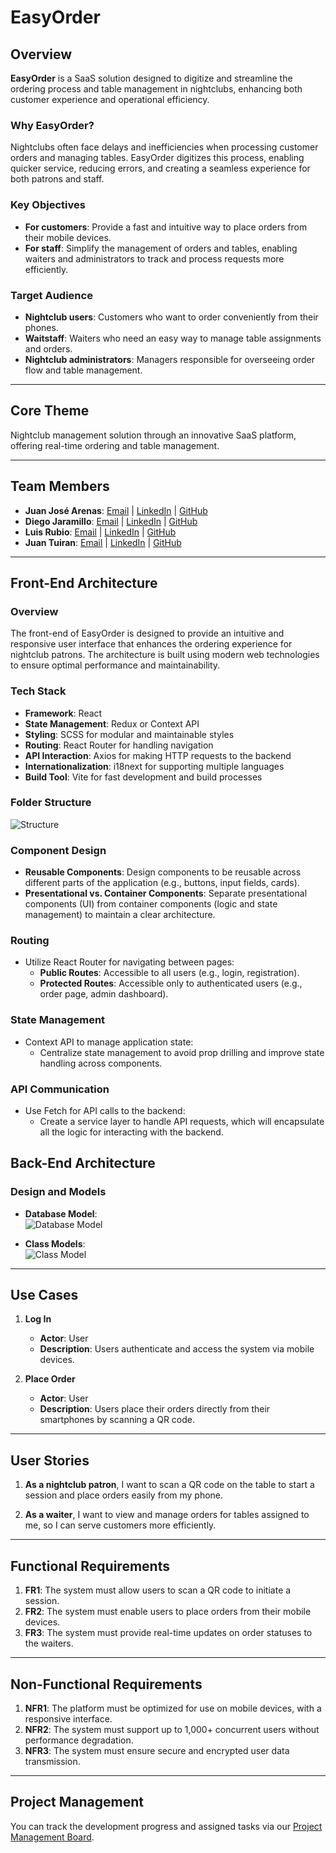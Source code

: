 # EasyOrder

## Overview

**EasyOrder** is a SaaS solution designed to digitize and streamline the ordering process and table management in nightclubs, enhancing both customer experience and operational efficiency.

### Why EasyOrder?
Nightclubs often face delays and inefficiencies when processing customer orders and managing tables. EasyOrder digitizes this process, enabling quicker service, reducing errors, and creating a seamless experience for both patrons and staff.

### Key Objectives
- **For customers**: Provide a fast and intuitive way to place orders from their mobile devices.
- **For staff**: Simplify the management of orders and tables, enabling waiters and administrators to track and process requests more efficiently.

### Target Audience
- **Nightclub users**: Customers who want to order conveniently from their phones.
- **Waitstaff**: Waiters who need an easy way to manage table assignments and orders.
- **Nightclub administrators**: Managers responsible for overseeing order flow and table management.

---

## Core Theme
Nightclub management solution through an innovative SaaS platform, offering real-time ordering and table management.

---

## Team Members
- **Juan José Arenas**: [Email](mailto:juanjoarenas1218@gmail.com) | [LinkedIn](www.linkedin.com/in/juan-josé-arenas-gaviria-144b79249) | [GitHub](https://github.com/jarenas1)
- **Diego Jaramillo**: [Email](97jaramillo@gmail.com) | [LinkedIn](https://www.linkedin.com) | [GitHub](https://github.com/diego97jaramillo)
- **Luis Rubio**: [Email](mailto:member3@example.com) | [LinkedIn](https://www.linkedin.com) | [GitHub](https://github.com/luisruro)
- **Juan Tuiran**: [Email](mailto:member4@example.com) | [LinkedIn](https://www.linkedin.com) | [GitHub](https://github.com/PJuanTuiran)

---

## Front-End Architecture

### Overview
The front-end of EasyOrder is designed to provide an intuitive and responsive user interface that enhances the ordering experience for nightclub patrons. The architecture is built using modern web technologies to ensure optimal performance and maintainability.

### Tech Stack
- **Framework**: React
- **State Management**: Redux or Context API
- **Styling**: SCSS for modular and maintainable styles
- **Routing**: React Router for handling navigation
- **API Interaction**: Axios for making HTTP requests to the backend
- **Internationalization**: i18next for supporting multiple languages
- **Build Tool**: Vite for fast development and build processes

### Folder Structure

  ![Structure](https://web.whatsapp.com/3561d635-63ad-4c5e-99ee-a5f717891e7a)

### Component Design
- **Reusable Components**: Design components to be reusable across different parts of the application (e.g., buttons, input fields, cards).
- **Presentational vs. Container Components**: Separate presentational components (UI) from container components (logic and state management) to maintain a clear architecture.

### Routing
- Utilize React Router for navigating between pages:
  - **Public Routes**: Accessible to all users (e.g., login, registration).
  - **Protected Routes**: Accessible only to authenticated users (e.g., order page, admin dashboard).

### State Management
- Context API to manage application state:
  - Centralize state management to avoid prop drilling and improve state handling across components.

### API Communication
- Use Fetch for API calls to the backend:
  - Create a service layer to handle API requests, which will encapsulate all the logic for interacting with the backend.


## Back-End Architecture

### Design and Models
- **Database Model**:  
  ![Database Model](blob:https://web.whatsapp.com/e9ad1c39-dfc2-4f12-96a9-206e1b2b73cd)
  
- **Class Models**:  
  ![Class Model](blob:https://web.whatsapp.com/e29d8acb-8c32-4b2f-9858-c9825dab660d)
---

## Use Cases

1. **Log In**
   - **Actor**: User
   - **Description**: Users authenticate and access the system via mobile devices.
   
2. **Place Order**
   - **Actor**: User
   - **Description**: Users place their orders directly from their smartphones by scanning a QR code.

---

## User Stories

1. **As a nightclub patron**, I want to scan a QR code on the table to start a session and place orders easily from my phone.
   
2. **As a waiter**, I want to view and manage orders for tables assigned to me, so I can serve customers more efficiently.

---

## Functional Requirements

1. **FR1**: The system must allow users to scan a QR code to initiate a session.
2. **FR2**: The system must enable users to place orders from their mobile devices.
3. **FR3**: The system must provide real-time updates on order statuses to the waiters.

---

## Non-Functional Requirements

1. **NFR1**: The platform must be optimized for use on mobile devices, with a responsive interface.
2. **NFR2**: The system must support up to 1,000+ concurrent users without performance degradation.
3. **NFR3**: The system must ensure secure and encrypted user data transmission.

---

## Project Management

You can track the development progress and assigned tasks via our [Project Management Board](link-to-board).

